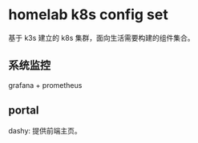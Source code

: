 # homelab k8s config set

基于 k3s 建立的 k8s 集群，面向生活需要构建的组件集合。

## 系统监控

grafana + prometheus

## portal

dashy: 提供前端主页。
